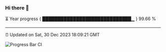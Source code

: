 ### Hi there 👋

⏳ Year progress { █████████████████████████████▁ } 99.66 %

---

⏰ Updated on Sat, 30 Dec 2023 18:09:21 GMT

![Progress Bar CI](https://github.com/Shyam-Makwana/GitHub-Actions-Demo/workflows/Progress%20Bar%20CI/badge.svg)
